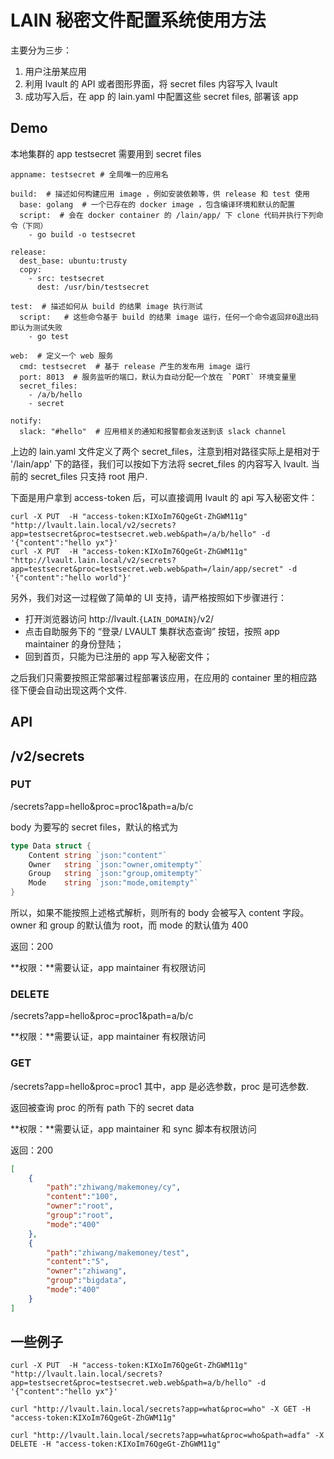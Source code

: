 # LAIN 秘密文件配置系统使用方法

主要分为三步：

1. 用户注册某应用
2. 利用 lvault 的 API 或者图形界面，将 secret files 内容写入 lvault
3. 成功写入后，在 app 的 lain.yaml 中配置这些 secret files, 部署该 app

## Demo

本地集群的 app testsecret 需要用到 secret files

```
appname: testsecret # 全局唯一的应用名

build:  # 描述如何构建应用 image ，例如安装依赖等，供 release 和 test 使用
  base: golang  # 一个已存在的 docker image ，包含编译环境和默认的配置     
  script:  # 会在 docker container 的 /lain/app/ 下 clone 代码并执行下列命令（下同）
    - go build -o testsecret

release:
  dest_base: ubuntu:trusty
  copy:
    - src: testsecret
      dest: /usr/bin/testsecret

test:  # 描述如何从 build 的结果 image 执行测试
  script:   # 这些命令基于 build 的结果 image 运行，任何一个命令返回非0退出码即认为测试失败
    - go test
  
web:  # 定义一个 web 服务
  cmd: testsecret  # 基于 release 产生的发布用 image 运行
  port: 8013  # 服务监听的端口，默认为自动分配一个放在 `PORT` 环境变量里
  secret_files:
    - /a/b/hello
    - secret

notify:
  slack: "#hello"  # 应用相关的通知和报警都会发送到该 slack channel
```

上边的 lain.yaml 文件定义了两个 secret\_files，注意到相对路径实际上是相对于 '/lain/app' 下的路径，我们可以按如下方法将 secret\_files 的内容写入 lvault.
当前的 secret\_files 只支持 root 用户.

下面是用户拿到 access-token 后，可以直接调用 lvault 的 api 写入秘密文件：

```
curl -X PUT  -H "access-token:KIXoIm76QgeGt-ZhGWM11g"  "http://lvault.lain.local/v2/secrets?app=testsecret&proc=testsecret.web.web&path=/a/b/hello" -d '{"content":"hello yx"}'
curl -X PUT  -H "access-token:KIXoIm76QgeGt-ZhGWM11g"  "http://lvault.lain.local/v2/secrets?app=testsecret&proc=testsecret.web.web&path=/lain/app/secret" -d '{"content":"hello world"}'
```

另外，我们对这一过程做了简单的 UI 支持，请严格按照如下步骤进行：

* 打开浏览器访问 http://lvault.`{LAIN_DOMAIN}`/v2/
* 点击自助服务下的 “登录/ LVAULT 集群状态查询” 按钮，按照 app maintainer 的身份登陆；
* 回到首页，只能为已注册的 app 写入秘密文件；

之后我们只需要按照正常部署过程部署该应用，在应用的 container 里的相应路径下便会自动出现这两个文件.

## API

## /v2/secrets

### PUT
/secrets?app=hello&proc=proc1&path=a/b/c

body 为要写的 secret files，默认的格式为

```go
type Data struct {
	Content string `json:"content"`
	Owner   string `json:"owner,omitempty"`
	Group   string `json:"group,omitempty"`
	Mode    string `json:"mode,omitempty"`
}
```
所以，如果不能按照上述格式解析，则所有的 body 会被写入 content 字段。
owner 和 group 的默认值为 root，而 mode 的默认值为 400

返回：200

**权限：**需要认证，app maintainer 有权限访问

### DELETE
/secrets?app=hello&proc=proc1&path=a/b/c

**权限：**需要认证，app maintainer 有权限访问

### GET
/secrets?app=hello&proc=proc1
其中，app 是必选参数，proc 是可选参数.

返回被查询 proc 的所有 path 下的 secret data

**权限：**需要认证，app maintainer 和 sync 脚本有权限访问

返回：200

```json
[
    {
        "path":"zhiwang/makemoney/cy",
        "content":"100",
        "owner":"root",
        "group":"root",
        "mode":"400"
    },
    {
        "path":"zhiwang/makemoney/test",
        "content":"5",
        "owner":"zhiwang",
        "group":"bigdata",
        "mode":"400"
    }
]
```

## 一些例子

```
curl -X PUT  -H "access-token:KIXoIm76QgeGt-ZhGWM11g"  "http://lvault.lain.local/secrets?app=testsecret&proc=testsecret.web.web&path=a/b/hello" -d '{"content":"hello yx"}'

curl "http://lvault.lain.local/secrets?app=what&proc=who" -X GET -H "access-token:KIXoIm76QgeGt-ZhGWM11g"

curl "http://lvault.lain.local/secrets?app=what&proc=who&path=adfa" -X DELETE -H "access-token:KIXoIm76QgeGt-ZhGWM11g"
```


